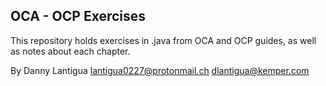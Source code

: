 ## OCA - OCP Exercises

This repository holds exercises in .java from OCA and OCP guides, as well as notes about each chapter.

By Danny Lantigua
lantigua0227@protonmail.ch
dlantigua@kemper.com